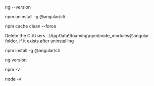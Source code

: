 ng --version

npm uninstall -g @angular/cli

npm cache clean --force

Delete the C:\Users\...\AppData\Roaming\npm\node_modules\@angular folder. if it exists after uninstalling 

npm install -g @angular/cli

ng version

npm -v

node -v
